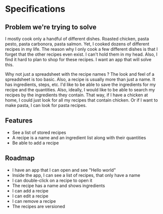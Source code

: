 # Specifications
## Problem we're trying to solve
I mostly cook only a handful of different dishes. Roasted chicken, pasta pesto, pasta carbonora, pasta salmon. Yet, I cooked dozens of different recipes in my life. The reason why I only cook a few different dishes is that I forget that the other recipes even exist. I can't hold them in my head. Also, I find it hard to plan to shop for these recipes.
I want an app that will solve this.

Why not just a spreadsheet with the recipe names ?
The look and feel of a spreadsheet is too basic. Also, a recipe is usually more than just a name. It has ingredients, steps, etc. I'd like to be able to save the ingredients for my recipe and the quantities. Also, ideally, I would like to be able to search my recipes by the ingredients they contain. That way, if I have a chicken at home, I could just look for all my recipes that contain chicken. Or if I want to make pasta, I can look for pasta recipes.
## Features
- See a list of stored recipes
- A recipe is a name and an ingredient list along with their quantities
- Be able to add a recipe
## Roadmap
- I have an app that I can open and see "Hello world"
- Inside the app, I can see a list of recipes, that only have a name
- I can double-click on a recipe to open it
- The recipe has a name and shows ingredients
- I can add a recipe
- I can edit a recipe
- I can remove a recipe
- The recipes are versioned